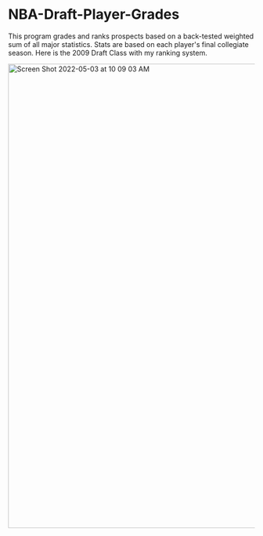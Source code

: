 # NBA-Draft-Player-Grades
This program grades and ranks prospects based on a back-tested weighted sum of all major statistics. Stats are based on each player's final collegiate season. Here is the 2009 Draft Class with my ranking system.

<img width="948" alt="Screen Shot 2022-05-03 at 10 09 03 AM" src="https://user-images.githubusercontent.com/84414002/166481263-85006d61-a3f1-4feb-9a33-fe30cc9360a0.png">
